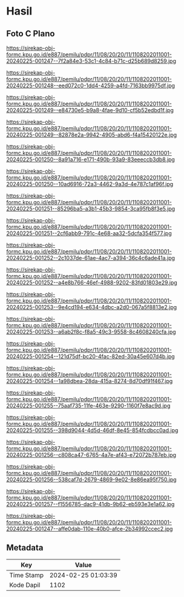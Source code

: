 # Hasil

## Foto C Plano

https://sirekap-obj-formc.kpu.go.id/e887/pemilu/pdpr/11/08/20/20/11/1108202011001-20240225-001247--7f2a84e3-53c1-4c84-b71c-d25b689d8259.jpg

https://sirekap-obj-formc.kpu.go.id/e887/pemilu/pdpr/11/08/20/20/11/1108202011001-20240225-001248--eed072c0-1dd4-4259-a4fd-7163bb9975df.jpg

https://sirekap-obj-formc.kpu.go.id/e887/pemilu/pdpr/11/08/20/20/11/1108202011001-20240225-001249--e84730e5-b9a8-4fae-9d10-cf5b52edbd1f.jpg

https://sirekap-obj-formc.kpu.go.id/e887/pemilu/pdpr/11/08/20/20/11/1108202011001-20240225-001249--82878e2a-9942-4905-abd6-f4a15420122e.jpg

https://sirekap-obj-formc.kpu.go.id/e887/pemilu/pdpr/11/08/20/20/11/1108202011001-20240225-001250--8a91a716-e171-490b-93a9-83eeeccb3db8.jpg

https://sirekap-obj-formc.kpu.go.id/e887/pemilu/pdpr/11/08/20/20/11/1108202011001-20240225-001250--10ad6916-72a3-4462-9a3d-4e787c1af96f.jpg

https://sirekap-obj-formc.kpu.go.id/e887/pemilu/pdpr/11/08/20/20/11/1108202011001-20240225-001251--85296ba5-a3b1-45b3-9854-3ca95fb8f3e5.jpg

https://sirekap-obj-formc.kpu.go.id/e887/pemilu/pdpr/11/08/20/20/11/1108202011001-20240225-001251--2cf6abb9-791c-4e68-aa32-5dcfa354f577.jpg

https://sirekap-obj-formc.kpu.go.id/e887/pemilu/pdpr/11/08/20/20/11/1108202011001-20240225-001252--2c1037de-61ae-4ac7-a394-36c4c6ade41a.jpg

https://sirekap-obj-formc.kpu.go.id/e887/pemilu/pdpr/11/08/20/20/11/1108202011001-20240225-001252--a4e8b766-46ef-4988-9202-83fd01803e29.jpg

https://sirekap-obj-formc.kpu.go.id/e887/pemilu/pdpr/11/08/20/20/11/1108202011001-20240225-001253--9e4cd194-e634-4dbc-a2d0-067a5f8813e2.jpg

https://sirekap-obj-formc.kpu.go.id/e887/pemilu/pdpr/11/08/20/20/11/1108202011001-20240225-001253--a6ab2f8c-f8a5-49c3-9558-8c4608240cfa.jpg

https://sirekap-obj-formc.kpu.go.id/e887/pemilu/pdpr/11/08/20/20/11/1108202011001-20240225-001254--121d75df-bc20-4fac-82ed-30a45e607d4b.jpg

https://sirekap-obj-formc.kpu.go.id/e887/pemilu/pdpr/11/08/20/20/11/1108202011001-20240225-001254--1a98dbea-28da-415a-8274-8d70df91f467.jpg

https://sirekap-obj-formc.kpu.go.id/e887/pemilu/pdpr/11/08/20/20/11/1108202011001-20240225-001255--75aaf735-11fe-463e-9290-1160f7e8ac9d.jpg

https://sirekap-obj-formc.kpu.go.id/e887/pemilu/pdpr/11/08/20/20/11/1108202011001-20240225-001255--398d9044-4d5d-46df-8e45-854fcdbcc0ad.jpg

https://sirekap-obj-formc.kpu.go.id/e887/pemilu/pdpr/11/08/20/20/11/1108202011001-20240225-001256--c808ca47-6765-4a7e-af43-e72072b787eb.jpg

https://sirekap-obj-formc.kpu.go.id/e887/pemilu/pdpr/11/08/20/20/11/1108202011001-20240225-001256--538caf7d-2679-4869-9e02-8e86ea95f750.jpg

https://sirekap-obj-formc.kpu.go.id/e887/pemilu/pdpr/11/08/20/20/11/1108202011001-20240225-001257--f1556785-dac9-41db-9b62-eb593e3e1a62.jpg

https://sirekap-obj-formc.kpu.go.id/e887/pemilu/pdpr/11/08/20/20/11/1108202011001-20240225-001247--affe0dab-110e-40b0-afce-2b34992ccec2.jpg


## Metadata

| Key        | Value               |
| ---------- | ------------------- |
| Time Stamp | 2024-02-25 01:03:39 |
| Kode Dapil | 1102                |



